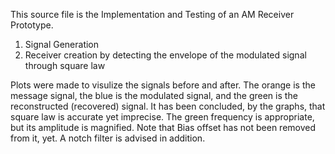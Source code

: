 This source file is the Implementation and Testing of an AM Receiver Prototype.
1. Signal Generation
2. Receiver creation by detecting the envelope of the modulated signal through square law

Plots were made to visulize the signals before and after. The orange is the message signal, the blue is the modulated signal, and the green is the reconstructed (recovered) signal.
It has been concluded, by the graphs, that square law is accurate yet imprecise. The green frequency is appropriate, but its amplitude is magnified. Note that Bias offset has not been removed from it, yet. A notch filter is advised in addition.

